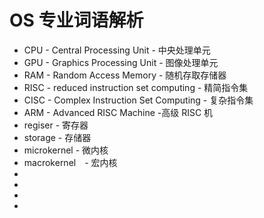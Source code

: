 # OS 专业词语解析

* CPU - Central Processing Unit - 中央处理单元
* GPU - Graphics Processing Unit - 图像处理单元
* RAM - Random Access Memory - 随机存取存储器
* RISC - reduced instruction set computing - 精简指令集
* CISC - Complex Instruction Set Computing - 复杂指令集
* ARM - Advanced RISC Machine -高级 RISC 机
* regiser - 寄存器
* storage - 存储器
* microkernel - 微内核
* macrokernel　- 宏内核
* 
* 
* 
* 
